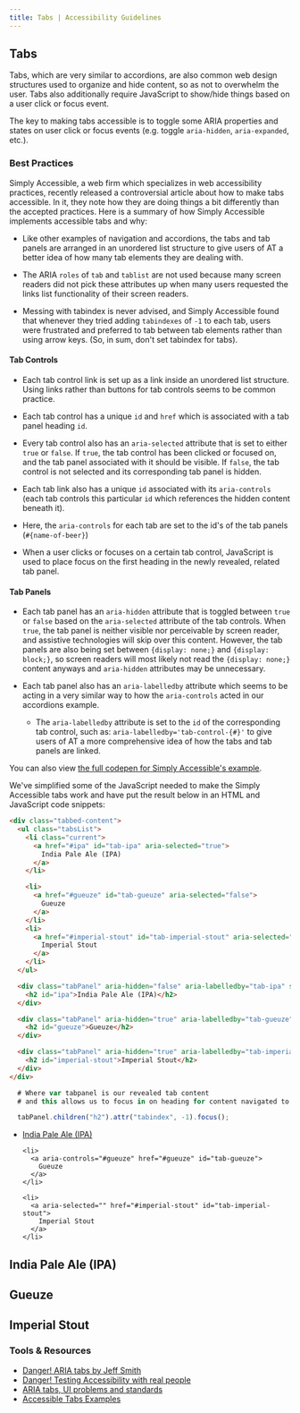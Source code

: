 ```yaml
---
title: Tabs | Accessibility Guidelines
---
```

## Tabs

Tabs, which are very similar to accordions, are also common web design structures used to organize and hide content, so as not to overwhelm the user. Tabs also additionally require JavaScript to show/hide things based on a user click or focus event.

The key to making tabs accessible is to toggle some ARIA properties and states on user click or focus events (e.g. toggle `aria-hidden`, `aria-expanded`, etc.).

### Best Practices

Simply Accessible, a web firm which specializes in web accessibility practices, recently released a controversial article about how to make tabs accessible. In it, they note how they are doing things a bit differently than the accepted practices. Here is a summary of how Simply Accessible implements accessible tabs and why:

* Like other examples of navigation and accordions, the tabs and tab panels are arranged in an unordered list structure to give users of AT a better idea of how many tab elements they are dealing with.

* The ARIA `roles` of `tab` and `tablist` are not used because many screen readers did not pick these attributes up when many users requested the links list functionality of their screen readers.

* Messing with tabindex is never advised, and Simply Accessible found that whenever they tried adding `tabindexes` of `-1` to each tab, users were frustrated and preferred to tab between tab elements rather than using arrow keys. (So, in sum, don't set tabindex for tabs).

#### Tab Controls

* Each tab control link is set up as a link inside an unordered list structure. Using links rather than buttons for tab controls seems to be common practice.

* Each tab control has a unique `id` and `href` which is associated with a tab panel heading `id`.

* Every tab control also has an `aria-selected` attribute that is set to either `true` or `false`. If `true`, the tab control has been clicked or focused on, and the tab panel associated with it should be visible. If `false`, the tab control is not selected and its corresponding tab panel is hidden.

* Each tab link also has a unique `id` associated with its `aria-controls` (each tab controls this particular `id` which references the hidden content beneath it).

* Here, the `aria-controls` for each tab are set to the id's of the tab panels (`#{name-of-beer}`)

* When a user clicks or focuses on a certain tab control, JavaScript is used to place focus on the first heading in the newly revealed, related tab panel.

#### Tab Panels

* Each tab panel has an `aria-hidden` attribute that is toggled between `true` or `false` based on the `aria-selected` attribute of the tab controls. When `true`, the tab panel is neither visible nor perceivable by screen reader, and assistive technologies will skip over this content. However, the tab panels are also being set between `{display: none;}` and `{display: block;}`, so screen readers will most likely not read the `{display: none;}` content anyways and `aria-hidden` attributes may be unnecessary.

* Each tab panel also has an `aria-labelledby` attribute which seems to be acting in a very similar way to how the `aria-controls` acted in our accordions example.
  - The `aria-labelledby` attribute is set to the `id` of the corresponding tab control, such as: `aria-labelledby='tab-control-{#}'` to give users of AT a more comprehensive idea of how the tabs and tab panels are linked.

You can also view [the full codepen for Simply Accessible's example](http://codepen.io/jeffsmith/pen/mPByya/).

We've simplified some of the JavaScript needed to make the Simply Accessible tabs work and have put the result below in an HTML and JavaScript code snippets:

```html
<div class="tabbed-content">
  <ul class="tabsList">
    <li class="current">
      <a href="#ipa" id="tab-ipa" aria-selected="true">
        India Pale Ale (IPA)
      </a>
    </li>

    <li>
      <a href="#gueuze" id="tab-gueuze" aria-selected="false">
        Gueuze
      </a>
    </li>
    <li>
      <a href="#imperial-stout" id="tab-imperial-stout" aria-selected="false">
        Imperial Stout
      </a>
    </li>
  </ul>

  <div class="tabPanel" aria-hidden="false" aria-labelledby="tab-ipa" style="display: block;">
    <h2 id="ipa">India Pale Ale (IPA)</h2>
  </div>

  <div class="tabPanel" aria-hidden="true" aria-labelledby="tab-gueuze" style="display: none;">
    <h2 id="gueuze">Gueuze</h2>
  </div>

  <div class="tabPanel" aria-hidden="true" aria-labelledby="tab-imperial-stout" style="display: none;">
    <h2 id="imperial-stout">Imperial Stout</h2>
  </div>
</div>
```

```javascript
  # Where var tabpanel is our revealed tab content
  # and this allows us to focus in on heading for content navigated to.

  tabPanel.children("h2").attr("tabindex", -1).focus();
```

<div class="tabbed-content">
  <ul class="tabs-list">
    <li class="current">
      <a aria-controls="#ipa" aria-expanded="" aria-selected="" href="#ipa" id="tab-ipa">
        India Pale Ale (IPA)
      </a>
    </li>

    <li>
      <a aria-controls="#gueuze" href="#gueuze" id="tab-gueuze">
        Gueuze
      </a>
    </li>

    <li>
      <a aria-selected="" href="#imperial-stout" id="tab-imperial-stout">
        Imperial Stout
      </a>
    </li>
  </ul>

  <div aria-labelledby="tab-ipa" class="tab-panel">
    <h2 id="ipa">India Pale Ale (IPA)</h2>
  </div>

  <div aria-hidden="" aria-labelledby="tab-gueuze" class="tab-panel">
    <h2 id="gueuze">Gueuze</h2>
  </div>

  <div aria-hidden="" aria-labelledby="tab-imperial-stout" class="tab-panel">
    <h2 id="imperial-stout">Imperial Stout</h2>
  </div>
</div>

### Tools &amp; Resources

* [Danger! ARIA tabs by Jeff Smith](http://simplyaccessible.com/article/danger-aria-tabs/)
* [Danger! Testing Accessibility with real people](https://medium.com/@LeonieWatson/danger-testing-accessibility-with-real-people-4515f72db648)
* [ARIA tabs, UI problems and standards](https://alastairc.ac/2016/05/aria-tabs-ui-problems-and-standards/)
* [Accessible Tabs Examples](http://blog.ginader.de/dev/jquery/accessible-tabs/)
